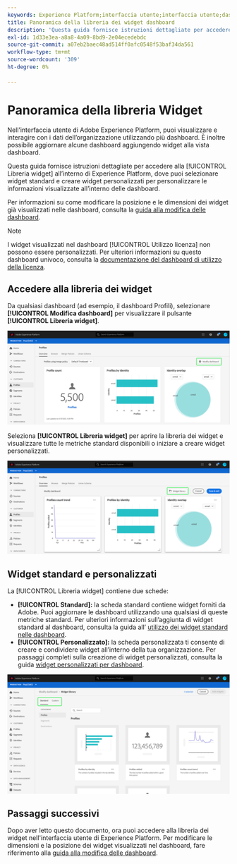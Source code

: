 ```yaml
---
keywords: Experience Platform;interfaccia utente;interfaccia utente;dashboard;dashboard;profili;segmenti;destinazioni;utilizzo licenza
title: Panoramica della libreria dei widget dashboard
description: 'Questa guida fornisce istruzioni dettagliate per accedere alla libreria dei widget in Adobe Experience Platform. '
exl-id: 1d33e3ea-a8a8-4a09-8bd9-2e04ecedebdc
source-git-commit: a07eb2baec48ad514ff0afc0548f53baf34da561
workflow-type: tm+mt
source-wordcount: '309'
ht-degree: 0%

---
```


# Panoramica della libreria Widget

Nell’interfaccia utente di Adobe Experience Platform, puoi visualizzare e interagire con i dati dell’organizzazione utilizzando più dashboard. È inoltre possibile aggiornare alcune dashboard aggiungendo widget alla vista dashboard.

Questa guida fornisce istruzioni dettagliate per accedere alla [!UICONTROL Libreria widget] all’interno di Experience Platform, dove puoi selezionare widget standard e creare widget personalizzati per personalizzare le informazioni visualizzate all’interno delle dashboard.

Per informazioni su come modificare la posizione e le dimensioni dei widget già visualizzati nelle dashboard, consulta la [guida alla modifica delle dashboard](modify.md).

>[!NOTE]
>
>I widget visualizzati nel dashboard [!UICONTROL Utilizzo licenza] non possono essere personalizzati. Per ulteriori informazioni su questo dashboard univoco, consulta la [documentazione del dashboard di utilizzo della licenza](../guides/license-usage.md).

## Accedere alla libreria dei widget

Da qualsiasi dashboard (ad esempio, il dashboard Profili), selezionare **[!UICONTROL Modifica dashboard]** per visualizzare il pulsante **[!UICONTROL Libreria widget]**.

![](../images/customization/modify-dashboard.png)

Seleziona **[!UICONTROL Libreria widget]** per aprire la libreria dei widget e visualizzare tutte le metriche standard disponibili o iniziare a creare widget personalizzati.

![](../images/customization/widget-library-button.png)

## Widget standard e personalizzati

La [!UICONTROL Libreria widget] contiene due schede:

* **[!UICONTROL Standard]:** la scheda standard contiene widget forniti da Adobe. Puoi aggiornare le dashboard utilizzando una qualsiasi di queste metriche standard. Per ulteriori informazioni sull’aggiunta di widget standard al dashboard, consulta la guida all’ [utilizzo dei widget standard nelle dashboard](standard-widgets.md).
* **[!UICONTROL Personalizzato]:** la scheda personalizzata ti consente di creare e condividere widget all’interno della tua organizzazione. Per passaggi completi sulla creazione di widget personalizzati, consulta la guida [widget personalizzati per dashboard](custom-widgets.md).

![](../images/customization/widget-library.png)

## Passaggi successivi

Dopo aver letto questo documento, ora puoi accedere alla libreria dei widget nell&#39;interfaccia utente di Experience Platform. Per modificare le dimensioni e la posizione dei widget visualizzati nel dashboard, fare riferimento alla [guida alla modifica delle dashboard](modify.md).

